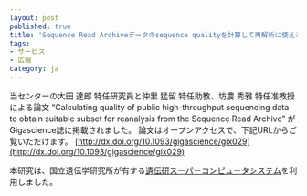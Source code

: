 ```yaml
---
layout: post
published: true
title: 'Sequence Read Archiveデータのsequence qualityを計算して再解析に使えるデータを得るための指標にするという論文が Gigascience 誌に掲載されました'
tags:
- サービス
- 広報
category: ja
---
```

当センターの大田 達郎 特任研究員と仲里 猛留 特任助教、坊農 秀雅 特任准教授による論文 “Calculating quality of public high-throughput sequencing data to obtain suitable subset for reanalysis from the Sequence Read Archive” がGigascience誌に掲載されました。
論文はオープンアクセスで、下記URLからご覧いただけます。
[http://dx.doi.org/10.1093/gigascience/gix029](http://dx.doi.org/10.1093/gigascience/gix029)
 
本研究は、国立遺伝学研究所が有する[遺伝研スーパーコンピュータシステム](https://sc.ddbj.nig.ac.jp/)を利用しました。